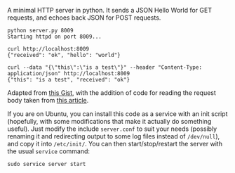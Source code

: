 A minimal HTTP server in python. It sends a JSON Hello World for GET requests, and echoes back JSON for POST requests.

```
python server.py 8009
Starting httpd on port 8009...
```

```
curl http://localhost:8009
{"received": "ok", "hello": "world"}
```

```
curl --data "{\"this\":\"is a test\"}" --header "Content-Type: application/json" http://localhost:8009
{"this": "is a test", "received": "ok"}
```

Adapted from [this Gist](https://gist.github.com/bradmontgomery/2219997), with the addition of code for reading the request body taken from [this article](http://mafayyaz.wordpress.com/2013/02/08/writing-simple-http-server-in-python-with-rest-and-json/).

If you are on Ubuntu, you can install this code as a service with an init script (hopefully, with some modifications that make it actually do something useful). Just modify the include `server.conf` to suit your needs (possibly renaming it and redirecting output to some log files instead of `/dev/null`), and copy it into `/etc/init/`. You can then start/stop/restart the server with the usual `service` command:

```
sudo service server start
```